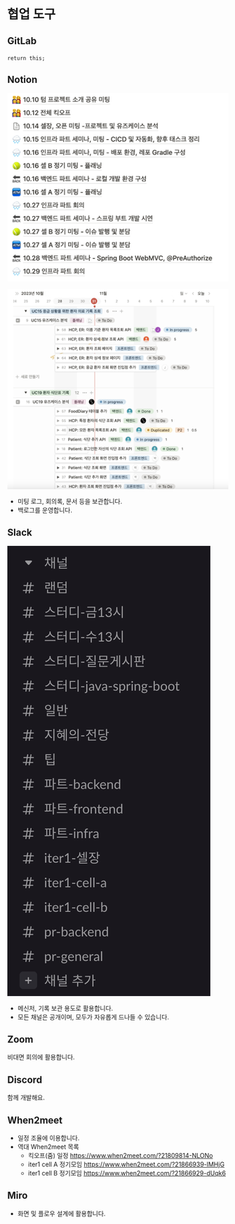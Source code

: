 # 협업 도구

## GitLab

`return this;`

## Notion

![Notion meeting logs](resources/notion-meeting-logs.png)

![Notion backlog](resources/notion-backlog.png)

- 미팅 로그, 회의록, 문서 등을 보관합니다.
- 백로그를 운영합니다.

## Slack

![Slack channels](./resources/slack-channels.png)

- 메신저, 기록 보관 용도로 활용합니다.
- 모든 채널은 공개이며, 모두가 자유롭게 드나들 수 있습니다.

## Zoom

비대면 회의에 활용합니다.

## Discord

함께 개발해요.

## When2meet

- 일정 조율에 이용합니다.
- 역대 When2meet 목록
  - 킥오프(줌) 일정 <https://www.when2meet.com/?21809814-NLONo>
  - iter1 cell A 정기모임 <https://www.when2meet.com/?21866939-lMHjG>
  - iter1 cell B 정기모임 <https://www.when2meet.com/?21866929-dUqk6>

## Miro

- 화면 및 플로우 설계에 활용합니다.
